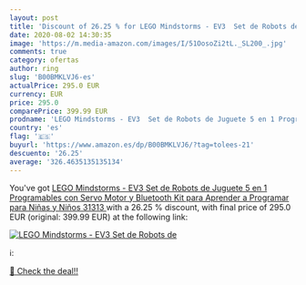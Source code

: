 ```yaml
---
layout: post
title: 'Discount of 26.25 % for LEGO Mindstorms - EV3  Set de Robots de '
date: 2020-08-02 14:30:35
image: 'https://m.media-amazon.com/images/I/51OosoZi2tL._SL200_.jpg'
comments: true
category: ofertas
author: ring
slug: 'B00BMKLVJ6-es'
actualPrice: 295.0 EUR
currency: EUR
price: 295.0
comparePrice: 399.99 EUR
prodname: 'LEGO Mindstorms - EV3  Set de Robots de Juguete 5 en 1 Programables con Servo Motor y Bluetooth  Kit para Aprender a Programar para Niñas y Niños  31313 '
country: 'es'
flag: '🇪🇸'
buyurl: 'https://www.amazon.es/dp/B00BMKLVJ6/?tag=tolees-21'
descuento: '26.25'
average: '326.4635135135134'
---
```


You've got [LEGO Mindstorms - EV3  Set de Robots de Juguete 5 en 1 Programables con Servo Motor y Bluetooth  Kit para Aprender a Programar para Niñas y Niños  31313 ](https://www.amazon.es/dp/B00BMKLVJ6/?tag=tolees-21) with a  26.25 % discount, with final price of 295.0 EUR (original: 399.99 EUR) at the following link:

[![LEGO Mindstorms - EV3  Set de Robots de ](https://m.media-amazon.com/images/I/51OosoZi2tL._SL200_.jpg)](https://www.amazon.es/dp/B00BMKLVJ6/?tag=tolees-21)

ℹ️:


[🛒 Check the deal!!](https://www.amazon.es/dp/B00BMKLVJ6/?tag=tolees-21)
